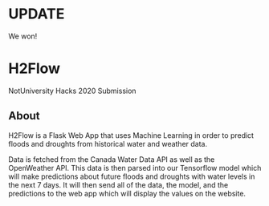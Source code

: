 # UPDATE
We won!

# H2Flow
NotUniversity Hacks 2020 Submission

## About
H2Flow is a Flask Web App that uses Machine Learning in order to predict floods and droughts from historical water and weather data.

Data is fetched from the Canada Water Data API as well as the OpenWeather API. This data is then parsed into our Tensorflow model which will make predictions about future floods and droughts with water levels in the next 7 days. It will then send all of the data, the model, and the predictions to the web app which will display the values on the website.
